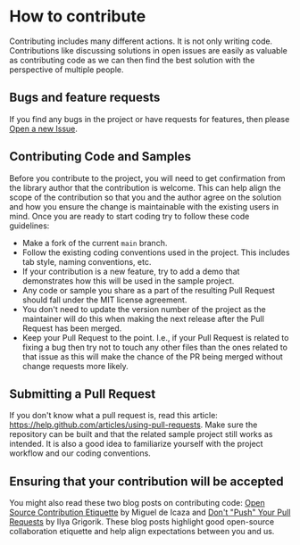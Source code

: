 # How to contribute
Contributing includes many different actions. It is not only writing code. Contributions like discussing solutions in open issues are easily as valuable as contributing code as we can then find the best solution with the perspective of multiple people.

## Bugs and feature requests
If you find any bugs in the project or have requests for features, then please [Open a new Issue](https://github.com/KristofferStrube/Blazor.Relewise/issues/new).

## Contributing Code and Samples
Before you contribute to the project, you will need to get confirmation from the library author that the contribution is welcome.
This can help align the scope of the contribution so that you and the author agree on the solution and how you ensure the change is maintainable with the existing users in mind.
Once you are ready to start coding try to follow these code guidelines:
- Make a fork of the current `main` branch.
- Follow the existing coding conventions used in the project. This includes tab style, naming conventions, etc.
- If your contribution is a new feature, try to add a demo that demonstrates how this will be used in the sample project.
- Any code or sample you share as a part of the resulting Pull Request should fall under the MIT license agreement.
- You don't need to update the version number of the project as the maintainer will do this when making the next release after the Pull Request has been merged.
- Keep your Pull Request to the point. I.e., if your Pull Request is related to fixing a bug then try not to touch any other files than the ones related to that issue as this will make the chance of the PR being merged without change requests more likely.

## Submitting a Pull Request
If you don't know what a pull request is, read this article: https://help.github.com/articles/using-pull-requests. Make sure the repository can be built and that the related sample project still works as intended. It is also a good idea to familiarize yourself with the project workflow and our coding conventions.

## Ensuring that your contribution will be accepted
You might also read these two blog posts on contributing code: [Open Source Contribution Etiquette](http://tirania.org/blog/archive/2010/Dec-31.html) by Miguel de Icaza and [Don't "Push" Your Pull Requests](https://www.igvita.com/2011/12/19/dont-push-your-pull-requests/) by Ilya Grigorik. These blog posts highlight good open-source collaboration etiquette and help align expectations between you and us.
